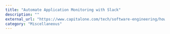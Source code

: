 ```yaml
---
title: "Automate Application Monitoring with Slack"
description: ""
external_url: "https://www.capitalone.com/tech/software-engineering/how-to-automate-application-monitoring-slack-bots/"
category: "Miscellaneous"
---
```

